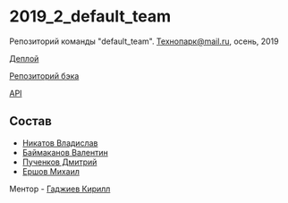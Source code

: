 # 2019_2_default_team
Репозиторий команды "default_team". Технопарк@mail.ru, осень, 2019

[Деплой](https://defaultcinema.ru/)

[Репозиторий бэка](https://github.com/go-park-mail-ru/2019_2_default_team/)

[API](https://github.com/frontend-park-mail-ru/2019_2_default_team/blob/dev/doc/api.md)

## Состав
- [Никатов Владислав](https://github.com/nikatov)
- [Баймаканов Валентин](https://github.com/ionnia)
- [Пученков Дмитрий](https://github.com/InNomineMortis)
- [Ершов Михаил](https://github.com/maershov)

Ментор - [Гаджиев Кирилл](https://github.com/kirBMSTU)
